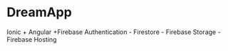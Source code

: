 # DreamApp
Ionic + Angular +Firebase Authentication - Firestore - Firebase Storage - Firebase Hosting
